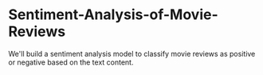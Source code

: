 # Sentiment-Analysis-of-Movie-Reviews
We'll build a sentiment analysis model to classify movie reviews as positive or negative based on the text content.

